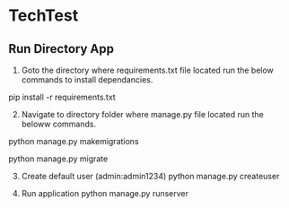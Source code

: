 # TechTest

## Run Directory App
1. Goto the directory where requirements.txt file located run the below commands to install dependancies.

pip install -r requirements.txt

2. Navigate to directory folder where manage.py file located run the beloww commands.

python manage.py makemigrations

python manage.py migrate

3. Create default user (admin:admin1234)
python manage.py createuser

4. Run application
python manage.py runserver
